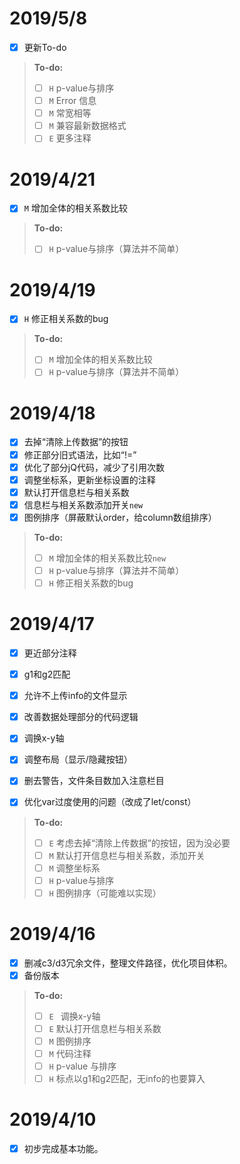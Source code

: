 # 2019/5/8
- [x] 更新To-do

>**To-do:**
>
>- [ ] `H` p-value与排序
>- [ ] `M` Error 信息
>- [ ] `M` 常宽相等
>- [ ] `M` 兼容最新数据格式
>- [ ] `E` 更多注释




# 2019/4/21

- [x] `M`  增加全体的相关系数比较

>**To-do:**
>
>- [ ] `H`  p-value与排序（算法并不简单）

# 2019/4/19

- [x] `H`  修正相关系数的bug
>**To-do:**
>
>- [ ] `M`  增加全体的相关系数比较
>- [ ] `H`  p-value与排序（算法并不简单）

# 2019/4/18

- [x] 去掉“清除上传数据”的按钮
- [x] 修正部分旧式语法，比如“!=”
- [x] 优化了部分jQ代码，减少了引用次数
- [x] 调整坐标系，更新坐标设置的注释
- [x] 默认打开信息栏与相关系数
- [x] 信息栏与相关系数添加开关`new`
- [x] 图例排序（屏蔽默认order，给column数组排序）

>**To-do:**
>
>- [ ] `M`  增加全体的相关系数比较`new`
>- [ ] `H`  p-value与排序（算法并不简单）
>- [ ] `H`  修正相关系数的bug


# 2019/4/17

- [x] 更近部分注释
- [x] g1和g2匹配
- [x] 允许不上传info的文件显示
- [x] 改善数据处理部分的代码逻辑
- [x] 调换x-y轴
- [x] 调整布局（显示/隐藏按钮）
- [x] 删去警告，文件条目数加入注意栏目
- [x] 优化var过度使用的问题（改成了let/const）


>**To-do:**
>
>- [ ] `E`  考虑去掉“清除上传数据”的按钮，因为没必要
>- [ ] `M`  默认打开信息栏与相关系数，添加开关
>- [ ] `M`  调整坐标系
>- [ ] `H`  p-value与排序
>- [ ] `H`  图例排序（可能难以实现）

# 2019/4/16

- [x] 删减c3/d3冗余文件，整理文件路径，优化项目体积。
- [x] 备份版本

>**To-do:**
>
>- [ ] `E ` 调换x-y轴
>- [ ] `E`  默认打开信息栏与相关系数
>- [ ] `M`  图例排序
>- [ ] `M`  代码注释
>- [ ] `H`  p-value 与排序
>- [ ] `H`  标点以g1和g2匹配，无info的也要算入

# 2019/4/10

- [x] 初步完成基本功能。